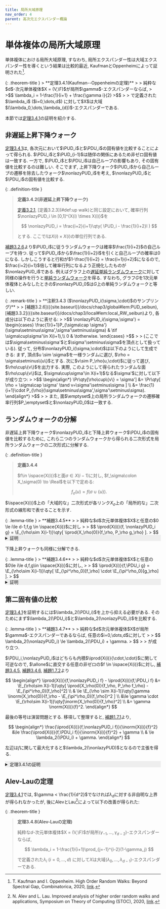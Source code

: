```yaml
---
title: 局所大域原理
nav_order: 4
parent: 高次元エクスパンダー概論
---
```


[^KO20]: T. Kaufman and I. Oppenheim. High Order Random Walks: Beyond Spectral Gap, Combinatorica, 2020, [link](https://link.springer.com/article/10.1007/s00493-019-3847-0).


# 単体複体の局所大域原理
単体複体における局所大域原理, すなわち, 局所エクスパンダー性は大域エクスパンダー性を導くという結果は比較的最近, KaufmanとOppenheimによって証明された[^KO20].

<div id="thm:Kaufman-Oppenheim_theorem" markdown="1">
{: .theorem-title }
> **定理3.4.1(Kaufman--Oppenheimの定理)**
>
> 純粋な$d$-次元単体複体$X = (V,\F)$が局所$\gamma$-エクスパンダーならば, 
>
>$$
\lambda_i = 1-\frac{1}{i+1} + \frac{\gamma i}{2}
>$$
>
> で定義された$\lambda_i$ ($i=0,\dots,d$) に対して$X$は大域$(\lambda_0,\dots,\lambda_{d})$-エクスパンダーである.
</div>

本節では[定理3.4.1](#thm:Kaufman-Oppenheim_theorem)の証明を紹介する.

## 非遅延上昇下降ウォーク
[定理3.4.1](#thm:Kaufman-Oppenheim_theorem)は, 各次元において$\PUD_i$と$\PDU_i$の固有値を比較することによって得られる. $\PDU_i$と$\PUD_{i-1}$は随伴の関係にあるため非ゼロ固有値は一致する. 一方で, $\PUD_i$と$\PDU_i$は自己ループの影響もあり, その固有値を比較するのは難しい. そこでまず, 上昇下降ウォーク$\PUD_i$から自己ループの遷移を除去したウォーク$\nonlazyPUD_i$を考え, $\nonlazyPUD_i$と$\PDU_i$の固有値を比較する.

{: .definition-title }
> **定義3.4.2(非遅延上昇下降ウォーク)**
>
> [定義3.2.1](#def:down_walk_and_stationary_distribution), [定義3.2.3](#def:up walk)と同じ設定において, 確率行列$\nonlazyPUD_i \in [0,1]^{X(i) \times X(i)}$を
>
>$$
 \nonlazyPUD_i = \frac{i+2}{i+1}\qty( \PUD_i - \frac{1}{i+2}I )
>$$
>
> とする. ここで$I$は$X(i)\times X(i)$の単位行列である.

[補題3.2.6]({{site.baseurl}}/docs/chap3/global#lem:PUD_seibun)より$\PUD_i$に従うランダムウォークは確率$\frac{1}{i+2}$の自己ループを持つ. 従って$\PUD_i$から$\frac{1}{i+2}I$を引くと自己ループの確率は$0$になる. しかしこうすると行和が$1-\frac{1}{i+2} = \frac{i+1}{i+2}$になるので, $\frac{i+2}{i+1}$倍して確率行列になるよう正規化したものが$\nonlazyPUD_i$である. 例えばグラフ上の[遅延単純ランダムウォーク]({{site.baseurl}}/docs/chap1/random_walk_on_graph#遅延単純ランダムウォーク)に対して同様の操作を行うと[単純ランダムウォーク]({{site.baseurl}}/docs/chap1/random_walk_on_graph#単純ランダムウォーク)を得る. すなわち, グラフ$G$を$1$次元単体複体とみなしたときの$\nonlazyPUD_0$は$G$上の単純ランダムウォークと等しい.

<div id="rem:nonlazyUPD_sampling" markdown="1">
{: .remark-title }
> **注釈3.4.3 ($\nonlazyPUD_i(\sigma,\cdot)$のサンプリング)**
>
> [補題3.2.6]({{site.baseurl}}/docs/chap3/global#lem:PUD_seibun), [補題3.3.2]({{site.baseurl}}/docs/chap3/local#lem:local_RW_seibun)より, 各成分は以下のように表せる:
>
>$$
    \nonlazyPUD_i(\sigma,\sigma') = \begin{cases}
        \frac{1}{i+1}P_{\sigma\cap \sigma'}(\sigma\setminus\sigma',\sigma'\setminus\sigma)	& \tif \sigma\cup\sigma'\in X(i+1),\\
        0 & \totherwise.
    \end{cases}
>$$
>
> (ここでは$\sigma\setminus\sigma'$と$\sigma'\setminus\sigma$を頂点として扱っている). 従って, 分布$\nonlazyPUD_i(\sigma,\cdot)$は以下のようにして生成できる: まず, 頂点$u \sim \sigma$を一様ランダムに選び, $\rho = \sigma\setminus\{u\}$とする. 次に$v\sim P_\rho(u,\cdot)$に従って選び, $\rho\cup\{v\}$を出力する. 実際, このようにして得られたランダムな面$\rho\cup\{v\}$は, $\sigma\cup\sigma'\in X(i+1)$なる$\sigma'$に対して以下が成り立つ:
>
>$$
\begin{align*}
    \Pr\qty[\rho\cup\{v\} = \sigma'] &= \Pr\qty[ \rho = \sigma\cap \sigma' \tand v=\sigma'\setminus\sigma ] \\
    &= \frac{1}{i+1}\cdot P_{\rho}(\sigma\setminus\sigma',\sigma'\setminus\sigma).
\end{align*}
>$$
>
> また, 面$\emptyset$上の局所ランダムウォークの遷移確率行列$P_\emptyset$と$\nonlazyPUD_0$は一致する.

## ランダムウォークの分解

非遅延上昇下降ウォーク$\nonlazyPUD_i$と下降上昇ウォーク$\PDU_i$の固有値を比較するために, これら二つのランダムウォークから得られる二次形式を局所ランダムウォークの二次形式に分解する.

{: .definition-title }
> **定義3.4.4**
>
> $f\in \ispace{X(i)}$と面$\sigma\in X(i-1)$に対し, $f_\sigma\colon X_\sigma(0) \to \Real$を以下で定める:
>
>$$
    f_\sigma(u) = f(\sigma\cup\{u\}).
>$$

$\ispace{X(i)}$上の「大域的な」二次形式が各リンク$X_\sigma$上の「局所的な」二次形式の線形和で表せることを示す.

<div id="lem:nonlazyUP_decomposition" markdown="1">
{: .lemma-title }
> **補題3.4.5**
>
> 純粋な$d$次元単体複体$X$と任意の$0 \le i\le d-1,f,g \in \ispace{X(i)}$に対し
>
> $$
    \iprod{X(i)}{f, \nonlazyPUD_i g} = \E_{\rho\sim X(i-1)}\qty[ \iprod{X_\rho(0)}{f_\rho, P_\rho g_\rho} ].
> $$

</div>
<details markdown="1" style="background-color: #eee;">
<summary style="display: list-item">証明</summary>
    
[注釈3.4.2](#rem:nonlazyUPD_sampling)を用いて以下のように左辺を式変形していくと主張を得る:

$$
    \begin{align*}
    (\text{左辺}) &= \E_{\substack{\sigma\sim X(i) \\ \sigma'\sim \nonlazyPUD_i(\sigma,\cdot)}}\qty[ f(\sigma) g(\sigma')] \\
    &= \E_{\substack{\sigma\sim X(i)\\ u\sim \sigma,\\ \rho=\sigma\setminus\{u\} \\ v\sim P_\rho(u,\cdot)}}\qty[ f(\rho\cup\{u\}) g(\rho\cup\{v\}) ] & & \text{$\because$注釈3.4.2 ($\sigma'=\rho\cup\{v\}$に対応)}\\
    &= \E_{\rho \sim X(i-1)}\qty[ \E_{\substack{ \sigma \sim X(i) \text{ conditioned on }\sigma\supseteq \rho \\ \{u\} = \sigma\setminus \rho \\ v \sim P_\rho(u,\cdot)}} \qty[ f_\rho(u) g_\rho(v) ] ] \\
    &=  \E_{\rho \sim X(i-1)}\qty[ \E_{\substack{u\sim X_\rho(0) \\ v \sim P_\rho(u,\cdot)}}\qty[ f_\rho(u) g_\rho(v) ] ] \\
    &= (\text{右辺}).
    \end{align*}
$$

</details>


下降上昇ウォークも同様に分解できる.

<div id="lem:DPwalk_decomposition" markdown="1">
{: .lemma-title }
> **補題3.4.6**
>
> 純粋な$d$次元単体複体$X$と任意の$0\le i\le d,f,g\in \ispace{X(i)}$に対し,
>
> $$
    \iprod{X(i)}{f,\PDU_i g} = \E_{\rho\sim X(i-1)}\qty[ \E_{\pi^\rho_0}[f_\rho] \cdot \E_{\pi^\rho_0}[g_\rho] ].
> $$
</div>

<details markdown="1" style="background-color: #eee;">
<summary style="display: list-item">証明</summary>
    
上昇ウォークと下降ウォークの随伴性より以下のようにして得られる:

$$
\begin{align*}
    \iprod{X(i)}{f,\PDU_i g} &= \iprod{X(i)}{f,\Pdown_i \Pup_{i-1} g} \\
    &= \iprod{X(i-1)}{\Pup_{i-1}f, \Pup_{i-1}g } \\
    &= \E_{\rho \sim X(i-1)}\qty[ \E_{\substack{ \sigma,\sigma'\sim \pi_i\text{ conditioned on }\sigma,\sigma'\supseteq \rho }}\qty[ f(\sigma)g(\sigma') ] ] \\
    &= \E_{\rho \sim X(i-1)}\qty[ \E_{u,v\sim X_\rho(0)}\qty[ f_\rho(u) g_\rho(v) ] ] \\
    &= \E_{\rho\sim X(i-1)}\qty[ \E_{\pi^\rho_0}[f]\cdot \E_{\pi^\rho_0}[g] ]
\end{align*}
$$

</details>


## 第二固有値の比較

[定理3.4.1](#thm:Kaufman-Oppenheim_theorem)を証明するには$\lambda_2(\PDU_i)$を上から抑える必要がある. そのためにまず$\lambda_2(\PDU_i)$と$\lambda_2(\nonlazyPUD_i)$を比較する.

<div id="lem:eigenvalue_compare" markdown="1">
{: .lemma-title }
> **補題3.4.7**
>
> 純粋な$d$次元単体複体$X$が局所$\gamma$-エクスパンダーであるならば, 任意の$i=0,\dots,d$に対して
>
> $$
    \lambda_2(\nonlazyPUD_i) \le \lambda_2(\PDU_i) + \gamma.
> $$
> 
> が成り立つ.
</div>

$\PDU_i,\nonlazyPUD_i$はどちらも内積$\iprod{X(i)}{\cdot,\cdot}$に関して可逆なので, $\allone$に直交する任意の非ゼロの$f \in \ispace{X(i)}$に対し,
[補題3.4.5](#lem:nonlazyUP_decomposition), [補題3.4.6](#lem:DPwalk_decomposition), [補題1.7.2]({{site.baseurl}}/docs/chap1/other#lemma:one_side_EML)より

$$
\begin{align*}
    \iprod{X(i)}{f,\nonlazyPUD_i f} - \iprod{X(i)}{f,\PDU_i f} &= \E_{\rho\sim X(i-1)}\qty[ \iprod{X_\rho(0)}{f_\rho, P_\rho f_\rho} - \E_{\pi^\rho_0}[f_\rho]^2]  \\
    & \le \E_{\rho \sim X(i-1)}\qty[\gamma \inorm{X_\rho(0)}{f_\rho - \E_{\pi^\rho_0}[f_\rho]}^2 ] \\
    &\le \gamma \cdot \E_{\rho\sim X(i-1)}\qty[\inorm{X_\rho(0)}{f_\rho}^2] \\
    &= \gamma \inorm{X(i)}{f}^2.
\end{align*}
$$

最後の等号は演習問題とする. 移項して整理すると, [補題1.7.1]({{site.baseurl}}/docs/chap1/other#lemma:Rayleigh_quotient)より,


$$
    \begin{align*}
    \frac{\iprod{X(i)}{f,\nonlazyPUD_i f}}{\inorm{X(i)}{f}^2} &\le \frac{\iprod{X(i)}{f,\PDU_i f}}{\inorm{X(i)}{f}^2} + \gamma \\
    & \le \lambda_2(\PDU_i) + \gamma.
    \end{align*}
$$

左辺は$f$に関して最大化すると$\lambda_2(\nonlazyPUD)$となるので主張を得る.

<details markdown="1" style="background-color: #eee;">
<summary style="display: list-item">定理3.4.1の証明</summary>
    
全ての$i=0,\dots,d$に対して$\lambda_2(\PDU_i) \le 1-\frac{1}{i+1} + \frac{\gamma i}{2}$を示せばよい. これを$i$に関する帰納法で示す.
$i=0$のとき, $\PDU_0$を考える. $X(0)$上の任意の下降上昇ウォークは必ず面$\emptyset$に遷移し, その後に$X(0)$の頂点に遷移する. このときの遷移確率は$\pi_0$に従って選ばれる. 従って$\PDU_0$は全ての行ベクトルが$\pi_0$であり, 特にランク$1$の行列なので, $\lambda_2(\PDU_0)=0$であり主張は正しい.
一般の$i \ge 1$に対して

$$
    \begin{align*}
\lambda_2\qty( \PDU_i ) &= \lambda_2\qty( \PUD_{i-1} ) & & \text{$\because \lambda_2\qty( \Pdown_i\Pup_{i-1} )=\lambda_2\qty( \Pup_{i-1}\Pdown_i )$} \\
    &= \frac{i}{i+1}\lambda_2\qty( \nonlazyPUD_{i-1} ) + \frac{1}{i+1} \\
    &\le \frac{i}{i+1}\lambda_2\qty( \PDU_{i-1} ) + \frac{\gamma i + 1}{i+1} & & \text{$\because$補題3.4.7}\\
    &\le \frac{i}{i+1} \qty( 1 - \frac{1}{i} + \frac{(i-1)\gamma}{2} ) + \frac{\gamma i + 1}{i+1} & & \text{帰納法の仮定} \\
    &= 1 - \frac{1}{i+1} + \frac{\gamma i}{2}.        
    \end{align*}
$$

よって主張を得る.

</details>

## Alev-Lauの定理

[定理3.4.1](#thm:Kaufman-Oppenheim_theorem)では, $\gamma < \frac{1}{d^2}$でなければ$\lambda_d$に対する非自明な上界が得られなかったが, 後にAlevとLau[^AL20]によって以下の改善が得られた:

{: .theorem-title }
> **定理3.4.8(Alev-Lauの定理)**
>
> 純粋な$d$-次元単体複体$X = (V,\F)$が局所$(\gamma_{-1},\dots,\gamma_{d-2})$-エクスパンダーならば,
>
> $$
> \lambda_i = 1-\frac{1}{i+1}\prod_{j=-1}^{i-2}(1-\gamma_j)
> $$
>
> で定義された$\lambda_i$ ($i=0,\dots,d$) に対して$X$は大域$(\lambda_0,\dots,\lambda_{d-1})$-エクスパンダーである.

[^AL20]: N. Alev and L. Lau. Improved analysis of higher order random walks and applications, Symposium on Theory of Computing (STOC), 2020, [link](https://dl.acm.org/doi/10.1145/3357713.3384317).